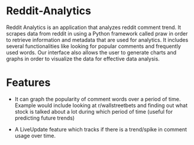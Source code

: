 # Reddit-Analytics

Reddit Analytics is an application that analyzes reddit comment trend. It scrapes data from reddit in using a Python framework called praw in order to retrieve information and metadata that are used for analytics. 
It includes several functionalities like looking for popular comments and frequently used words.
Our interface also allows the user to generate charts and graphs in order to visualize the data for effective data analysis.

# Features

- It can graph the popularity of comment words over a period of time.
Example would include looking at r/wallstreetbets and finding out what stock is talked about a lot during which period of time 
(useful for predicting future trends)

- A LiveUpdate feature which tracks if there is a trend/spike in comment usage over time.